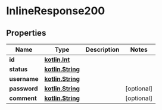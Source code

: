 # InlineResponse200

## Properties
Name | Type | Description | Notes
------------ | ------------- | ------------- | -------------
**id** | [**kotlin.Int**](.md) |  | 
**status** | [**kotlin.String**](.md) |  | 
**username** | [**kotlin.String**](.md) |  | 
**password** | [**kotlin.String**](.md) |  |  [optional]
**comment** | [**kotlin.String**](.md) |  |  [optional]
